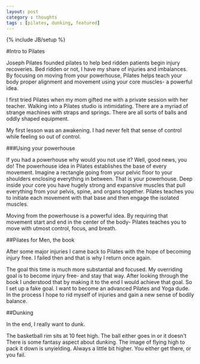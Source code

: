 ```yaml
---
layout: post
category : thoughts
tags : [pilates, dunking, featured]
---
```

{% include JB/setup %}

#Intro to Pilates


Joseph Pilates founded pilates to help bed ridden patients begin injury recoveries. Bed ridden or
not, I have my share of injuries and imbalances. By focusing on moving from your powerhouse, Pilates
helps teach your body proper alignment and movement using your core muscles- a powerful idea.

I first tried Pilates when my mom gifted me with a private session with her teacher. Walking into a
Pilates studio is intimidating. There are a myriad of strange machines with straps and springs.
There are all sorts of balls and oddly shaped equipment.

My first lesson was an awakening. I had never felt that sense of control while feeling so out of
control.


###Using your powerhouse

If you had a powerhouse why would you not use it? Well, good news, you do! The powerhouse idea in
Pilates establishes the base of every movement. Imagine a rectangle going from your pelvic floor to
your shoulders enclosing everything in between. That is your powerhouse. Deep inside your core you
have hugely strong and expansive muscles that pull everything from your pelvis, spine, and organs
together. Pilates teaches you to initiate each movement with that base and then engage the isolated
muscles.


Moving from the powerhouse is a powerful idea. By requiring that movement start and end in the
center of the body- Pilates teaches you to move with utmost control, focus, and breath.



##Pilates for Men, the book


After some major injuries I came back to Pilates with the hope of becoming injury free. I failed
then and that is why I return once again.

The goal this time is much more substantial and focused. My overriding goal is to become injury
free- and stay that way. After looking through the book I understood that by making it to the end I
would achieve that goal. So I set up a fake goal. I want to become an advanced Pilates and Yoga
dude. In the process I hope to rid myself of injuries and gain a new sense of bodily balance.


##Dunking


In the end, I really want to dunk.


The basketball rim sits at 10 feet high. The ball either goes in or it doesn't There is some fantasy
aspect about dunking. The image of flying high to pack it down is unyielding. Always a little bit
higher. You either get there, or you fail.

